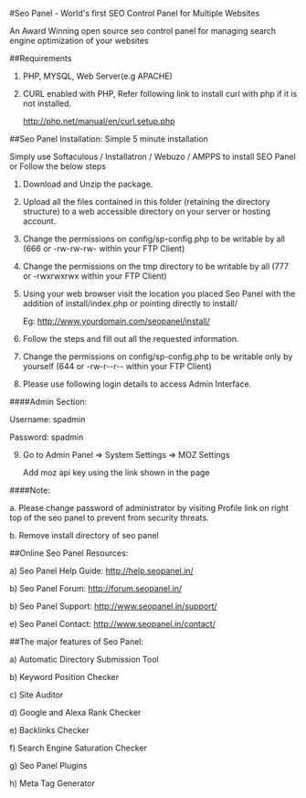 #Seo Panel - World's first SEO Control Panel for Multiple Websites

An Award Winning open source seo control panel for managing search engine optimization of your websites

##Requirements

   1. PHP, MYSQL, Web Server(e.g APACHE)

   2. CURL enabled with PHP, Refer following link to install curl with php if it is not installed.

        http://php.net/manual/en/curl.setup.php


##Seo Panel Installation: Simple 5 minute installation

Simply use Softaculous / Installatron / Webuzo / AMPPS to install SEO Panel or Follow the below steps

1. Download and Unzip the package.

2. Upload all the files contained in this folder (retaining the directory structure) to a web accessible directory on your server or hosting account.

3. Change the permissions on config/sp-config.php to be writable by all (666 or -rw-rw-rw- within your FTP Client)

4. Change the permissions on the tmp directory to be writable by all (777 or -rwxrwxrwx within your FTP Client)

5. Using your web browser visit the location you placed Seo Panel with the addition of install/index.php or pointing directly to install/

    Eg: http://www.yourdomain.com/seopanel/install/

6. Follow the steps and fill out all the requested information.

7. Change the permissions on config/sp-config.php to be writable only by yourself (644 or -rw-r--r-- within your FTP Client)

8. Please use following login details to access Admin Interface.

####Admin Section:

Username: spadmin

Password: spadmin

9. Go to Admin Panel => System Settings => MOZ Settings
   	
   Add moz api key using the link shown in the page

####Note:

a. Please change password of administrator by visiting Profile link on right top of the seo panel to prevent from security threats.

b. Remove install directory of seo panel


##Online Seo Panel Resources:


a) Seo Panel Help Guide: http://help.seopanel.in/

b) Seo Panel Forum: http://forum.seopanel.in/

b) Seo Panel Support: http://www.seopanel.in/support/

e) Seo Panel Contact: http://www.seopanel.in/contact/


##The major features of Seo Panel:

a) Automatic Directory Submission Tool

b) Keyword Position Checker

c) Site Auditor

d) Google and Alexa Rank Checker

e) Backlinks Checker

f) Search Engine Saturation Checker

g) Seo Panel Plugins

h) Meta Tag Generator

